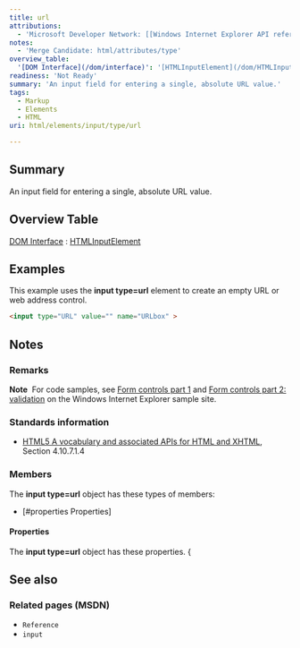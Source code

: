 ```yaml
---
title: url
attributions:
  - 'Microsoft Developer Network: [[Windows Internet Explorer API reference](http://msdn.microsoft.com/en-us/library/ie/hh828809%28v=vs.85%29.aspx) Article]'
notes:
  - 'Merge Candidate: html/attributes/type'
overview_table:
  '[DOM Interface](/dom/interface)': '[HTMLInputElement](/dom/HTMLInputElement)'
readiness: 'Not Ready'
summary: 'An input field for entering a single, absolute URL value.'
tags:
  - Markup
  - Elements
  - HTML
uri: html/elements/input/type/url

---
```

## <span>Summary</span>

An input field for entering a single, absolute URL value.

## <span>Overview Table</span>

[DOM Interface](/dom/interface)
:   [HTMLInputElement](/dom/HTMLInputElement)

## <span>Examples</span>

This example uses the **input type=url** element to create an empty URL or web address control.

``` html
<input type="URL" value="" name="URLbox" >
```

## <span>Notes</span>

### <span>Remarks</span>

**Note**  For code samples, see [Form controls part 1](http://go.microsoft.com/fwlink/p/?LinkID=251128) and [Form controls part 2: validation](http://go.microsoft.com/fwlink/p/?LinkID=251131) on the Windows Internet Explorer sample site.

### <span>Standards information</span>

-   [HTML5 A vocabulary and associated APIs for HTML and XHTML](http://go.microsoft.com/fwlink/p/?linkid=221374), Section 4.10.7.1.4

### <span>Members</span>

The **input type=url** object has these types of members:

-   [\#properties Properties]

#### <span>Properties</span>

The **input type=url** object has these properties. {

## <span>See also</span>

### <span>Related pages (MSDN)</span>

-   `Reference`
-   `input`
